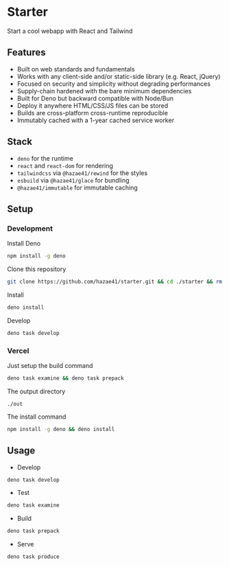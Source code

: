 # Starter

Start a cool webapp with React and Tailwind

## Features

- Built on web standards and fundamentals
- Works with any client-side and/or static-side library (e.g. React, jQuery)
- Focused on security and simplicity without degrading performances
- Supply-chain hardened with the bare minimum dependencies
- Built for Deno but backward compatible with Node/Bun
- Deploy it anywhere HTML/CSS/JS files can be stored
- Builds are cross-platform cross-runtime reproducible
- Immutably cached with a 1-year cached service worker

## Stack

- `deno` for the runtime
- `react` and `react-dom` for rendering
- `tailwindcss` via `@hazae41/rewind` for the styles
- `esbuild` via `@hazae41/glace` for bundling
- `@hazae41/immutable` for immutable caching

## Setup

### Development

Install Deno

```bash
npm install -g deno
```

Clone this repository

```bash
git clone https://github.com/hazae41/starter.git && cd ./starter && rm -rf ./.git && git init
```

Install

```bash
deno install
```

Develop

```bash
deno task develop
```

### Vercel

Just setup the build command

```bash
deno task examine && deno task prepack
```

The output directory

```path
./out
```

The install command

```bash
npm install -g deno && deno install
```

## Usage

- Develop

```bash
deno task develop
```


- Test

```bash
deno task examine
```


- Build

```bash
deno task prepack
```

- Serve

```bash
deno task produce
```